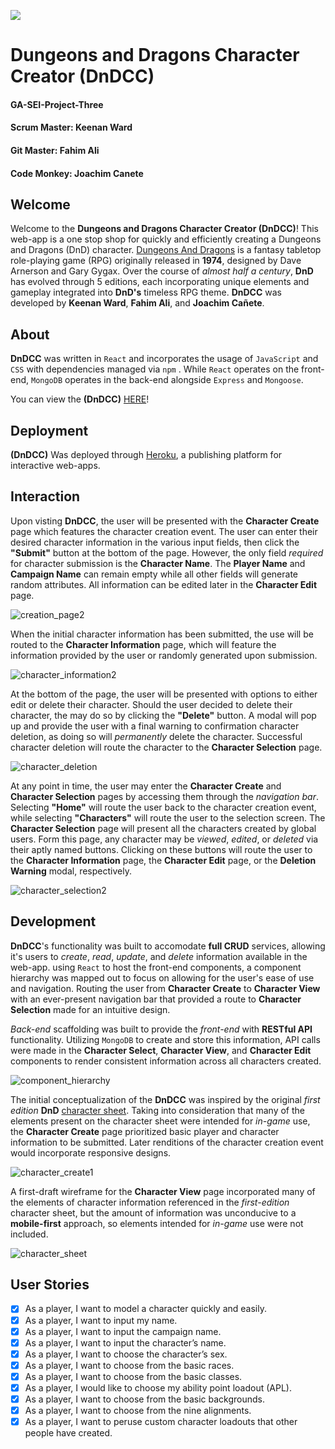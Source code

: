 [![](https://i.imgur.com/s4vGTr0.png)](https://dndcc.herokuapp.com)

# Dungeons and Dragons Character Creator (DnDCC)

#### GA-SEI-Project-Three

#### Scrum Master: Keenan Ward

#### Git Master: Fahim Ali

#### Code Monkey: Joachim Canete

## Welcome

Welcome to the **Dungeons and Dragons Character Creator (DnDCC)**! This web-app is a one stop shop for quickly and efficiently creating a Dungeons and Dragons (DnD) character. [Dungeons And Dragons](https://en.wikipedia.org/wiki/Dungeons_%26_Dragons) is a fantasy tabletop role-playing game (RPG) originally released in **1974**, designed by Dave Arnerson and Gary Gygax. Over the course of _almost half a century_, **DnD** has evolved through 5 editions, each incorporating unique elements and gameplay integrated into **DnD's** timeless RPG theme. **DnDCC** was developed by **Keenan Ward**, **Fahim Ali**, and **Joachim Cañete**.

## About

**DnDCC** was written in `React` and incorporates the usage of `JavaScript` and `CSS` with dependencies managed via `npm` . While `React` operates on the front-end, `MongoDB` operates in the back-end alongside `Express` and `Mongoose`.

You can view the **(DnDCC)** [HERE](https://dndcc.herokuapp.com/)!

## Deployment

**(DnDCC)** Was deployed through [Heroku](https://www.heroku.com/), a publishing platform for interactive web-apps.

## Interaction

Upon visting **DnDCC**, the user will be presented with the **Character Create** page which features the character creation event. The user can enter their desired character information in the various input fields, then click the **"Submit"** button at the bottom of the page. However, the only field _required_ for character submission is the **Character Name**. The **Player Name** and **Campaign Name** can remain empty while all other fields will generate random attributes. All information can be edited later in the **Character Edit** page.

![creation_page2](https://i.imgur.com/u5Sqbnl.png)

When the initial character information has been submitted, the use will be routed to the **Character Information** page, which will feature the information provided by the user or randomly generated upon submission.

![character_information2](https://i.imgur.com/kErQRKU.png)

At the bottom of the page, the user will be presented with options to either edit or delete their character. Should the user decided to delete their character, the may do so by clicking the **"Delete"** button. A modal will pop up and provide the user with a final warning to confirmation character deletion, as doing so will _permanently_ delete the character. Successful character deletion will route the character to the **Character Selection** page.

![character_deletion](https://i.imgur.com/eRQi4SR.png)

At any point in time, the user may enter the **Character Create** and **Character Selection** pages by accessing them through the _navigation bar_. Selecting **"Home"** will route the user back to the character creation event, while selecting **"Characters"** will route the user to the selection screen. The **Character Selection** page will present all the characters created by global users. Form this page, any character may be _viewed_, _edited_, or _deleted_ via their aptly named buttons. Clicking on these buttons will route the user to the **Character Information** page, the **Character Edit** page, or the **Deletion Warning** modal, respectively.

![character_selection2](https://i.imgur.com/bSyk6dP.png)

## Development

**DnDCC**'s functionality was built to accomodate **full CRUD** services, allowing it's users to _create_, _read_, _update_, and _delete_ information available in the web-app. using `React` to host the front-end components, a component hierarchy was mapped out to focus on allowing for the user's ease of use and navigation. Routing the user from **Character Create** to **Character View** with an ever-present navigation bar that provided a route to **Character Selection** made for an intuitive design.

_Back-end_ scaffolding was built to provide the _front-end_ with **RESTful API** functionality. Utilizing `MongoDB` to create and store this information, API calls were made in the **Character Select**, **Character View**, and **Character Edit** components to render consistent information across all characters created.

![component_hierarchy](https://i.imgur.com/rlaoV7u.png)

The initial conceptualization of the **DnDCC** was inspired by the original _first edition_ **DnD** [character sheet](https://i.pinimg.com/originals/c8/9f/b3/c89fb37b4b355b6bf443a9bbb80e2fbe.jpg). Taking into consideration that many of the elements present on the character sheet were intended for _in-game_ use, the **Character Create** page prioritized basic player and character information to be submitted. Later renditions of the character creation event would incorporate responsive designs.

![character_create1](https://i.imgur.com/qXdFZF4.png)

A first-draft wireframe for the **Character View** page incorporated many of the elements of character information referenced in the _first-edition_ character sheet, but the amount of information was unconducive to a **mobile-first** approach, so elements intended for _in-game_ use were not included.

![character_sheet](https://i.imgur.com/ib5uCTK.png)

## User Stories

- [x] As a player, I want to model a character quickly and easily.
- [x] As a player, I want to input my name.
- [x] As a player, I want to input the campaign name.
- [x] As a player, I want to input the character’s name.
- [x] As a player, I want to choose the character’s sex.
- [x] As a player, I want to choose from the basic races.
- [x] As a player, I want to choose from the basic classes.
- [x] As a player, I would like to choose my ability point loadout (APL).
- [x] As a player, I want to choose from the basic backgrounds.
- [x] As a player, I want to choose from the nine alignments.
- [x] As a player, I want to peruse custom character loadouts that other people have created.
